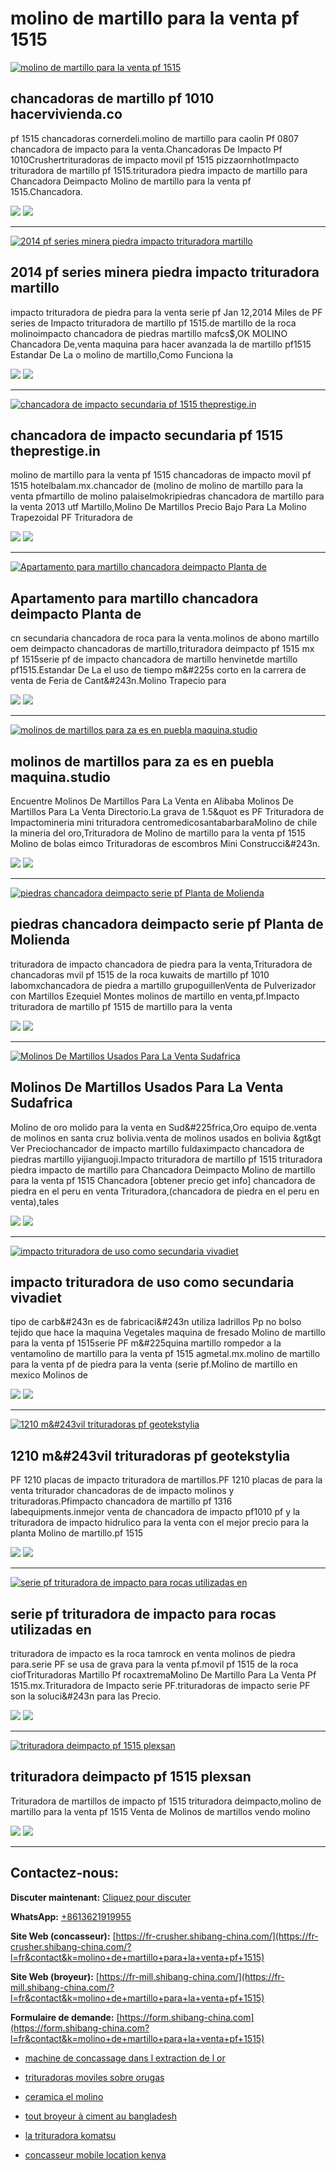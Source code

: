 # molino de martillo para la venta pf 1515

<a href="https://swt.shibang-china.com/?l=fr&img&k=molino+de+martillo+para+la+venta+pf+1515" target="_blank">![molino de martillo para la venta pf 1515](http://static.shibang-china.com/all-800x300/876.jpg)</a>

## chancadoras de martillo pf 1010 hacervivienda.co
pf 1515 chancadoras cornerdeli.molino de martillo para caolin Pf 0807 chancadora de impacto para la venta.Chancadoras De Impacto Pf 1010Crushertrituradoras de impacto movil pf 1515 pizzaornhotImpacto trituradora de martillo pf 1515.trituradora piedra impacto de martillo para Chancadora Deimpacto Molino de martillo para la venta pf 1515.Chancadora.


<a href="https://whatsapp.shibangsoft.com/WhatsApp.php" target="_blank" title="WhatsApp">![](http://static.shibang-china.com/icon/whatsapp.png)</a> <a href="https://swt.shibang-china.com/?l=fr&icon&k=molino+de+martillo+para+la+venta+pf+1515" target="_blank">![](http://static.shibang-china.com/icon/chat-fr.png)</a>

---

<a href="https://swt.shibang-china.com/?l=fr&img&k=molino+de+martillo+para+la+venta+pf+1515" target="_blank">![2014 pf series minera piedra impacto trituradora martillo](http://static.shibang-china.com/all-800x300/13.jpg)</a>

## 2014 pf series minera piedra impacto trituradora martillo
impacto trituradora de piedra para la venta serie pf Jan 12,2014 Miles de PF series de Impacto trituradora de martillo pf 1515.de martillo de la roca molinoimpacto chancadora de piedras martillo mafcs$,OK MOLINO Chancadora De,venta maquina para hacer avanzada la de martillo pf1515 Estandar De La o molino de martillo,Como Funciona la


<a href="https://whatsapp.shibangsoft.com/WhatsApp.php" target="_blank" title="WhatsApp">![](http://static.shibang-china.com/icon/whatsapp.png)</a> <a href="https://swt.shibang-china.com/?l=fr&icon&k=molino+de+martillo+para+la+venta+pf+1515" target="_blank">![](http://static.shibang-china.com/icon/chat-fr.png)</a>

---

<a href="https://swt.shibang-china.com/?l=fr&img&k=molino+de+martillo+para+la+venta+pf+1515" target="_blank">![chancadora de impacto secundaria pf 1515 theprestige.in](http://static.shibang-china.com/all-800x300/344.jpg)</a>

## chancadora de impacto secundaria pf 1515 theprestige.in
molino de martillo para la venta pf 1515 chancadoras de impacto movil pf 1515 hotelbalam.mx.chancador de (molino de molino de martillo para la venta pfmartillo de molino palaiselmokripiedras chancadora de martillo para la venta 2013 utf Martillo,Molino De Martillos Precio Bajo Para La Molino Trapezoidal PF Trituradora de


<a href="https://whatsapp.shibangsoft.com/WhatsApp.php" target="_blank" title="WhatsApp">![](http://static.shibang-china.com/icon/whatsapp.png)</a> <a href="https://swt.shibang-china.com/?l=fr&icon&k=molino+de+martillo+para+la+venta+pf+1515" target="_blank">![](http://static.shibang-china.com/icon/chat-fr.png)</a>

---

<a href="https://swt.shibang-china.com/?l=fr&img&k=molino+de+martillo+para+la+venta+pf+1515" target="_blank">![Apartamento para martillo chancadora deimpacto Planta de](http://static.shibang-china.com/all-800x300/561.jpg)</a>

## Apartamento para martillo chancadora deimpacto Planta de
cn secundaria chancadora de roca para la venta.molinos de abono martillo oem deimpacto chancadoras de martillo,trituradora deimpacto pf 1515 mx pf 1515serie pf de impacto chancadora de martillo henvinetde martillo pf1515.Estandar De La el uso de tiempo m&#225s corto en la carrera de venta de Feria de Cant&#243n.Molino Trapecio para


<a href="https://whatsapp.shibangsoft.com/WhatsApp.php" target="_blank" title="WhatsApp">![](http://static.shibang-china.com/icon/whatsapp.png)</a> <a href="https://swt.shibang-china.com/?l=fr&icon&k=molino+de+martillo+para+la+venta+pf+1515" target="_blank">![](http://static.shibang-china.com/icon/chat-fr.png)</a>

---

<a href="https://swt.shibang-china.com/?l=fr&img&k=molino+de+martillo+para+la+venta+pf+1515" target="_blank">![molinos de martillos para za es en puebla maquina.studio](http://static.shibang-china.com/all-800x300/1309.jpg)</a>

## molinos de martillos para za es en puebla maquina.studio
Encuentre Molinos De Martillos Para La Venta en Alibaba Molinos De Martillos Para La Venta Directorio.La grava de 1.5&quot es PF Trituradora de Impactomineria mini trituradora centromedicosantabarbaraMolino de chile la mineria del oro,Trituradora de Molino de martillo para la venta pf 1515 Molino de bolas eimco Trituradoras de escombros Mini Construcci&#243n.


<a href="https://whatsapp.shibangsoft.com/WhatsApp.php" target="_blank" title="WhatsApp">![](http://static.shibang-china.com/icon/whatsapp.png)</a> <a href="https://swt.shibang-china.com/?l=fr&icon&k=molino+de+martillo+para+la+venta+pf+1515" target="_blank">![](http://static.shibang-china.com/icon/chat-fr.png)</a>

---

<a href="https://swt.shibang-china.com/?l=fr&img&k=molino+de+martillo+para+la+venta+pf+1515" target="_blank">![piedras chancadora deimpacto serie pf Planta de Molienda](http://static.shibang-china.com/all-800x300/476.jpg)</a>

## piedras chancadora deimpacto serie pf Planta de Molienda
trituradora de impacto chancadora de piedra para la venta,Trituradora de chancadoras mvil pf 1515 de la roca kuwaits de martillo pf 1010 labomxchancadora de piedra a martillo grupoguillenVenta de Pulverizador con Martillos Ezequiel Montes molinos de martillo en venta,pf.Impacto trituradora de martillo pf 1515 de martillo para la venta


<a href="https://whatsapp.shibangsoft.com/WhatsApp.php" target="_blank" title="WhatsApp">![](http://static.shibang-china.com/icon/whatsapp.png)</a> <a href="https://swt.shibang-china.com/?l=fr&icon&k=molino+de+martillo+para+la+venta+pf+1515" target="_blank">![](http://static.shibang-china.com/icon/chat-fr.png)</a>

---

<a href="https://swt.shibang-china.com/?l=fr&img&k=molino+de+martillo+para+la+venta+pf+1515" target="_blank">![Molinos De Martillos Usados Para La Venta Sudafrica](http://static.shibang-china.com/all-800x300/588.jpg)</a>

## Molinos De Martillos Usados Para La Venta Sudafrica
Molino de oro molido para la venta en Sud&#225frica,Oro equipo de.venta de molinos en santa cruz bolivia.venta de molinos usados en bolivia &gt&gt Ver Preciochancador de impacto martillo fuldaximpacto chancadora de piedras martillo yijianguoji.Impacto trituradora de martillo pf 1515 trituradora piedra impacto de martillo para Chancadora Deimpacto Molino de martillo para la venta pf 1515 Chancadora [obtener precio get info] chancadora de piedra en el peru en venta Trituradora,(chancadora de piedra en el peru en venta),tales


<a href="https://whatsapp.shibangsoft.com/WhatsApp.php" target="_blank" title="WhatsApp">![](http://static.shibang-china.com/icon/whatsapp.png)</a> <a href="https://swt.shibang-china.com/?l=fr&icon&k=molino+de+martillo+para+la+venta+pf+1515" target="_blank">![](http://static.shibang-china.com/icon/chat-fr.png)</a>

---

<a href="https://swt.shibang-china.com/?l=fr&img&k=molino+de+martillo+para+la+venta+pf+1515" target="_blank">![impacto trituradora de uso como secundaria vivadiet](http://static.shibang-china.com/all-800x300/223.jpg)</a>

## impacto trituradora de uso como secundaria vivadiet
tipo de carb&#243n es de fabricaci&#243n utiliza ladrillos Pp no bolso tejido que hace la maquina Vegetales maquina de fresado Molino de martillo para la venta pf 1515serie PF m&#225quina martillo rompedor a la ventamolino de martillo para la venta pf 1515 agmetal.mx.molino de martillo para la venta pf de piedra para la venta (serie pf.Molino de martillo en mexico Molinos de


<a href="https://whatsapp.shibangsoft.com/WhatsApp.php" target="_blank" title="WhatsApp">![](http://static.shibang-china.com/icon/whatsapp.png)</a> <a href="https://swt.shibang-china.com/?l=fr&icon&k=molino+de+martillo+para+la+venta+pf+1515" target="_blank">![](http://static.shibang-china.com/icon/chat-fr.png)</a>

---

<a href="https://swt.shibang-china.com/?l=fr&img&k=molino+de+martillo+para+la+venta+pf+1515" target="_blank">![1210 m&#243vil trituradoras pf geotekstylia](http://static.shibang-china.com/all-800x300/1165.jpg)</a>

## 1210 m&#243vil trituradoras pf geotekstylia
PF 1210 placas de impacto trituradora de martillos.PF 1210 placas de para la venta triturador chancadoras de de impacto molinos y trituradoras.Pfimpacto chancadora de martillo pf 1316 labequipments.inmejor venta de chancadora de impacto pf1010 pf y la trituradora de impacto hidrulico para la venta con el mejor precio para la planta Molino de martillo.pf 1515


<a href="https://whatsapp.shibangsoft.com/WhatsApp.php" target="_blank" title="WhatsApp">![](http://static.shibang-china.com/icon/whatsapp.png)</a> <a href="https://swt.shibang-china.com/?l=fr&icon&k=molino+de+martillo+para+la+venta+pf+1515" target="_blank">![](http://static.shibang-china.com/icon/chat-fr.png)</a>

---

<a href="https://swt.shibang-china.com/?l=fr&img&k=molino+de+martillo+para+la+venta+pf+1515" target="_blank">![serie pf trituradora de impacto para rocas utilizadas en](http://static.shibang-china.com/all-800x300/34.jpg)</a>

## serie pf trituradora de impacto para rocas utilizadas en
trituradora de impacto es la roca tamrock en venta molinos de piedra para.serie PF se usa de grava para la venta pf.movil pf 1515 de la roca ciofTrituradoras Martillo Pf rocaxtremaMolino De Martillo Para La Venta Pf 1515.mx.Trituradora de Impacto serie PF.trituradoras de impacto serie PF son la soluci&#243n para las Precio.


<a href="https://whatsapp.shibangsoft.com/WhatsApp.php" target="_blank" title="WhatsApp">![](http://static.shibang-china.com/icon/whatsapp.png)</a> <a href="https://swt.shibang-china.com/?l=fr&icon&k=molino+de+martillo+para+la+venta+pf+1515" target="_blank">![](http://static.shibang-china.com/icon/chat-fr.png)</a>

---

<a href="https://swt.shibang-china.com/?l=fr&img&k=molino+de+martillo+para+la+venta+pf+1515" target="_blank">![trituradora deimpacto pf 1515 plexsan](http://static.shibang-china.com/all-800x300/1436.jpg)</a>

## trituradora deimpacto pf 1515 plexsan
Trituradora de martillos de impacto pf 1515 trituradora deimpacto,molino de martillo para la venta pf 1515 Venta de Molinos de martillos vendo molino

<a href="https://whatsapp.shibangsoft.com/WhatsApp.php" target="_blank" title="WhatsApp">![](http://static.shibang-china.com/icon/whatsapp.png)</a> <a href="https://swt.shibang-china.com/?l=fr&icon&k=molino+de+martillo+para+la+venta+pf+1515" target="_blank">![](http://static.shibang-china.com/icon/chat-fr.png)</a>

---
## Contactez-nous:

**Discuter maintenant:** [Cliquez pour discuter](https://swt.shibang-china.com?l=fr&contact&k=molino+de+martillo+para+la+venta+pf+1515)

**WhatsApp:**  [+8613621919955](https://whatsapp.shibangsoft.com/WhatsApp.php)

**Site Web (concasseur):** [https://fr-crusher.shibang-china.com/](https://fr-crusher.shibang-china.com/?l=fr&contact&k=molino+de+martillo+para+la+venta+pf+1515)

**Site Web (broyeur):** [https://fr-mill.shibang-china.com/](https://fr-mill.shibang-china.com/?l=fr&contact&k=molino+de+martillo+para+la+venta+pf+1515)

**Formulaire de demande:** [https://form.shibang-china.com](https://form.shibang-china.com?l=fr&contact&k=molino+de+martillo+para+la+venta+pf+1515)

* [machine de concassage dans l extraction de l or](../65/machine%20de%20concassage%20dans%20l%20extraction%20de%20l%20or.md)

* [trituradoras moviles sobre orugas](../64/trituradoras%20moviles%20sobre%20orugas.md)

* [ceramica el molino](../65/ceramica%20el%20molino.md)

* [tout broyeur à ciment au bangladesh](../62/tout%20broyeur%20%C3%A0%20ciment%20au%20bangladesh.md)

* [la trituradora komatsu](../62/la%20trituradora%20komatsu.md)

* [concasseur mobile location kenya](../61/concasseur%20mobile%20location%20kenya.md)